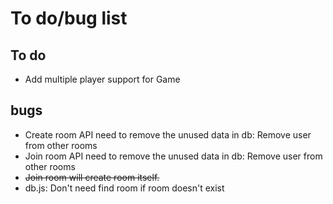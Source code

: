 # To do/bug list

## To do
- Add multiple player support for Game


## bugs
- Create room API need to remove the unused data in db: Remove user from other rooms
- Join room API need to remove the unused data in db: Remove user from other rooms
- ~~Join room will create room itself.~~
- db.js: Don't need find room if room doesn't exist